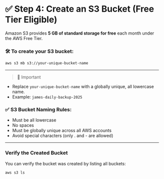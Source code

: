 # ✅ Step 4: Create an S3 Bucket (Free Tier Eligible)

Amazon S3 provides **5 GB of standard storage for free** each month under the AWS Free Tier.

### 🛠️ To create your S3 bucket:

```bash
aws s3 mb s3://your-unique-bucket-name
```

---

> 🔸 Important
- Replace `your-unique-bucket-name` with a globally unique, all lowercase name.
- Example: `james-daily-backup-2025`

### ✅ S3 Bucket Naming Rules:
- Must be all lowercase
- No spaces
- Must be globally unique across all AWS accounts
- Avoid special characters (only . and - are allowed)

---

### Verify the Created Bucket

You can verify the bucket was created by listing all buckets:
```bash
aws s3 ls
```
